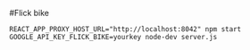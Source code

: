 #Flick bike

`REACT_APP_PROXY_HOST_URL="http://localhost:8042" npm start`
`GOOGLE_API_KEY_FLICK_BIKE=yourkey node-dev server.js`
